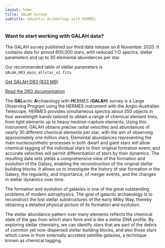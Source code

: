 ```yaml
---
layout: home
title: GALAH Survey
subtitle: GALactic Archeology with HERMES
---
```


<div class="box-error">
<h3>Want to start working with GALAH data?</h3>
The GALAH survey published our third data release on 6 November 2020. It contains data for almost 600,000 stars, with reduced 1-D spectra, stellar parameters and up to 30 elemental abundances per star.

<p>Our recommended table of stellar parameters is <code>GALAH_DR3_main_allstar_v2.fits</code>.</p>

<a class="btn btn-success btn-lg get-started-btn" href="https://cloud.datacentral.org.au/teamdata/GALAH/public/GALAH_DR3/GALAH_DR3_main_allstar_v2.fits" download><i class="fa fa-download"></i> Get GALAH DR3 (833 MB)</a>

<a class="btn btn-info btn-lg get-started-btn" href="https://github.com/daattali/beautiful-jekyll#readme"><i class="fa fa-book"></i> Read the DR3 documentation</a>
</div>

The **GAL**actic **A**rchaeology with **H**ERMES (**GALAH**) survey is a Large Observing Program using the HERMES instrument with the Anglo-Australian Telescope. HERMES provides simultaneous spectra about 350 objects in four wavelength bands tailored to obtain a range of chemical element lines, from light elements up to heavy neutron-capture elements. Using this instrument, GALAH obtains precise radial velocities and abundances of nearly 30 different chemical elements per star, with the aim of observing approximately one million stars. Elemental abundances representing the main nucleosynthetic processes in both dwarf and giant stars will allow chemical tagging of the individual stars to their original formation event, and accurate velocities will permit differentiation of stars by their dynamics. The resulting data sets yields a comprehensive view of the formation and evolution of the Galaxy, enabling the reconstruction of the original stellar building blocks. It allows us to investigate the history of star formation in the Galaxy, the regularity, and importance, of merger events, and the changes in stellar dynamics over time.

The formation and evolution of galaxies is one of the great outstanding problems of modern astrophysics. The goal of galactic archaeology is to reconstruct the lost stellar substructures of the early Milky Way, thereby obtaining a detailed physical picture of its formation and evolution.

The stellar abundance pattern over many elements reflects the chemical state of the gas from which stars form and is like a stellar DNA profile. By exploring stellar chemistry, we can identify stars that are part of the debris of common yet now-dispersed stellar building blocks, and also those stars which came in from externally accreted satellite galaxies, a technique known as chemical tagging.
